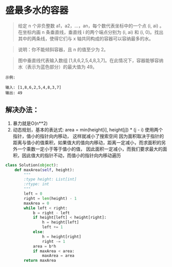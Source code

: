 # 盛最多水的容器

> 给定 n 个非负整数 a1，a2，...，an，每个数代表坐标中的一个点 (i, ai) 。在坐标内画 n 条垂直线，垂直线 i 的两个端点分别为 (i, ai) 和 (i, 0)。找出其中的两条线，使得它们与 x 轴共同构成的容器可以容纳最多的水。

> 说明：你不能倾斜容器，且 n 的值至少为 2。



> 图中垂直线代表输入数组 [1,8,6,2,5,4,8,3,7]。在此情况下，容器能够容纳水（表示为蓝色部分）的最大值为 49。


```
示例:

输入: [1,8,6,2,5,4,8,3,7]
输出: 49
```


## 解决办法：
1. 暴力就是O(n**2)
2. 动态规划，基本的表达式: area = min(height[i], height[j]) * (j - i) 使用两个指针，值小的指针向内移动，
   这样就减小了搜索空间 因为面积取决于指针的距离与值小的值乘积，如果值大的值向内移动，距离一定减小，而求面积的另外一个乘数一定小于等于值小的值，
   因此面积一定减小，而我们要求最大的面积，因此值大的指针不动，而值小的指针向内移动遍历

```python
class Solution(object):
    def maxArea(self, height):
        """
        :type height: List[int]
        :rtype: int
        """
        left = 0
        right = len(height) - 1
        maxArea = 0
        while left < right:
            b = right - left
            if height[left] < height[right]:
                h = height[left]
                left += 1
            else:
                h = height[right]
                right -= 1
            area = b*h
            if maxArea < area:
                maxArea = area
        return maxArea
```
